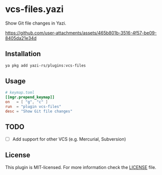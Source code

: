 # vcs-files.yazi

Show Git file changes in Yazi.

https://github.com/user-attachments/assets/465b801b-3516-4f57-be09-8405da21e34d

## Installation

```sh
ya pkg add yazi-rs/plugins:vcs-files
```

## Usage

```toml
# keymap.toml
[[mgr.prepend_keymap]]
on   = [ "g", "c" ]
run  = "plugin vcs-files"
desc = "Show Git file changes"
```

## TODO

- [ ] Add support for other VCS (e.g. Mercurial, Subversion)

## License

This plugin is MIT-licensed. For more information check the [LICENSE](LICENSE) file.
